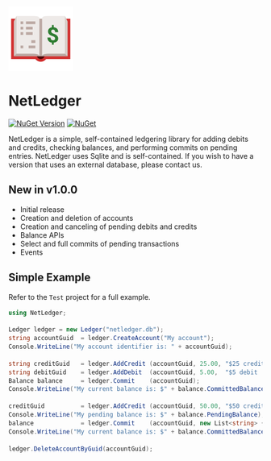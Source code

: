 <img src="https://github.com/jchristn/NetLedger/raw/main/Assets/icon.jpg" height="128" width="128">

# NetLedger

[![NuGet Version](https://img.shields.io/nuget/v/NetLedger.svg?style=flat)](https://www.nuget.org/packages/NetLedger/) [![NuGet](https://img.shields.io/nuget/dt/NetLedger.svg)](https://www.nuget.org/packages/NetLedger) 

NetLedger is a simple, self-contained ledgering library for adding debits and credits, checking balances, and performing commits on pending entries.  NetLedger uses Sqlite and is self-contained.  If you wish to have a version that uses an external database, please contact us.

## New in v1.0.0

- Initial release
- Creation and deletion of accounts
- Creation and canceling of pending debits and credits
- Balance APIs
- Select and full commits of pending transactions
- Events
 
## Simple Example

Refer to the ```Test``` project for a full example.

```csharp
using NetLedger;

Ledger ledger = new Ledger("netledger.db");
string accountGuid  = ledger.CreateAccount("My account");
Console.WriteLine("My account identifier is: " + accountGuid);

string creditGuid   = ledger.AddCredit (accountGuid, 25.00, "$25 credit!");
string debitGuid    = ledger.AddDebit  (accountGuid, 5.00,  "$5 debit :(");
Balance balance     = ledger.Commit    (accountGuid); 
Console.WriteLine("My current balance is: $" + balance.CommittedBalance);

creditGuid          = ledger.AddCredit (accountGuid, 50.00, "$50 credit!");
Console.WriteLine("My pending balance is: $" + balance.PendingBalance);
balance             = ledger.Commit    (accountGuid, new List<string> { creditGuid });
Console.WriteLine("My current balance is: $" + balance.CommittedBalance);

ledger.DeleteAccountByGuid(accountGuid);
```
